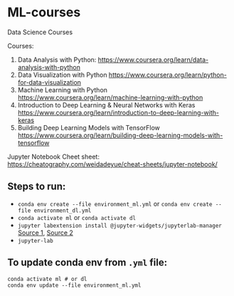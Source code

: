 # ML-courses
Data Science Courses

Courses:
1. Data Analysis with Python: https://www.coursera.org/learn/data-analysis-with-python 
2. Data Visualization with Python https://www.coursera.org/learn/python-for-data-visualization
3. Machine Learning with Python https://www.coursera.org/learn/machine-learning-with-python
4. Introduction to Deep Learning & Neural Networks with Keras https://www.coursera.org/learn/introduction-to-deep-learning-with-keras
5. Building Deep Learning Models with TensorFlow https://www.coursera.org/learn/building-deep-learning-models-with-tensorflow


Jupyter Notebook Cheet sheet: https://cheatography.com/weidadeyue/cheat-sheets/jupyter-notebook/ 

## Steps to run:
- `conda env create --file environment_ml.yml` or `conda env create --file environment_dl.yml`
- `conda activate ml` or `conda activate dl`
- `jupyter labextension install @jupyter-widgets/jupyterlab-manager` [Source 1](https://stackoverflow.com/questions/49542417/how-to-get-ipywidgets-working-in-jupyter-lab), [Source 2](https://ipywidgets.readthedocs.io/en/latest/user_install.html#installing-the-jupyterlab-extension)
- `jupyter-lab`

## To update conda env from `.yml` file:

```
conda activate ml # or dl
conda env update --file environment_ml.yml
```
